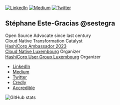 [![LinkedIn](https://img.shields.io/badge/linkedin-%230077B5.svg?style=for-the-badge&logo=linkedin&logoColor=white)](https://linkedin.com/in/sestegra)
[![Medium](https://img.shields.io/badge/Medium-12100E?style=for-the-badge&logo=medium&logoColor=white)](https://medium.com/@sestegra)
[![Twitter](https://img.shields.io/badge/Twitter-%231DA1F2.svg?style=for-the-badge&logo=Twitter&logoColor=white)](https://twitter.com/@sestegra)

## Stéphane Este-Gracias @sestegra
Open Source Advocate since last century</br> 
Cloud Native Transformation Catalyst</br> 
[HashiCorp Ambassador 2023](https://www.credly.com/badges/725d095c-a768-43a5-92b3-108b0e631e05)</br> 
[Cloud Native Luxembourg](https://community.cncf.io/luxembourg/) Organizer</br> 
[HashiCorp User Group Luxembourg](https://www.meetup.com/luxembourg-hashicorp-user-group/) Organizer</br> 

* [LinkedIn](https://linkedin.com/in/sestegra)
* [Medium](https://medium.com/@sestegra)
* [Twitter](https://twitter.com/sestegra)
* [Credly](https://www.credly.com/users/stephane-este-gracias) 
* [Accredible](https://credential.net/profile/stephane-este-gracias/wallet)

![GitHub stats](https://github-readme-stats.vercel.app/api?username=sestegra&show_icons=true&theme=highcontrast)
